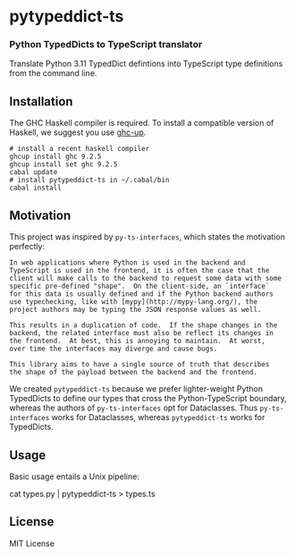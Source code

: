 # pytypeddict-ts
### Python TypedDicts to TypeScript translator

Translate Python 3.11 TypedDict defintions into TypeScript type
definitions from the command line.

## Installation

The GHC Haskell compiler is required. To install a compatible version
of Haskell, we suggest you use [ghc-up][1]. 

[1]:https://www.haskell.org/ghcup

```
# install a recent haskell compiler
ghcup install ghc 9.2.5
ghcup install set ghc 9.2.5
cabal update
# install pytypeddict-ts in ~/.cabal/bin
cabal install
```


## Motivation

This project was inspired by `py-ts-interfaces`, which states the
motivation perfectly:

    In web applications where Python is used in the backend and
    TypeScript is used in the frontend, it is often the case that the
    client will make calls to the backend to request some data with some
    specific pre-defined "shape".  On the client-side, an `interface`
    for this data is usually defined and if the Python backend authors
    use typechecking, like with [mypy](http://mypy-lang.org/), the
    project authors may be typing the JSON response values as well.

    This results in a duplication of code.  If the shape changes in the
    backend, the related interface must also be reflect its changes in
    the frontend.  At best, this is annoying to maintain.  At worst,
    over time the interfaces may diverge and cause bugs.

    This library aims to have a single source of truth that describes
    the shape of the payload between the backend and the frontend.

We created `pytypeddict-ts` because we prefer lighter-weight Python
TypedDicts to define our types that cross the Python-TypeScript
boundary, whereas the authors of `py-ts-interfaces` opt for
Dataclasses. Thus `py-ts-interfaces` works for Dataclasses, whereas
`pytypeddict-ts` works for TypedDicts.


## Usage

Basic usage entails a Unix pipeline:

  cat types.py | pytypeddict-ts > types.ts




## License

MIT License
